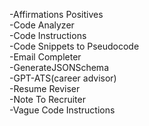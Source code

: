-Affirmations Positives  
-Code Analyzer  
-Code Instructions  
-Code Snippets to Pseudocode  
-Email Completer  
-GenerateJSONSchema  
-GPT-ATS(career advisor)  
-Resume Reviser  
-Note To Recruiter  
-Vague Code Instructions  


